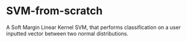 # SVM-from-scratch
A Soft Margin Linear Kernel SVM, that performs classification on a user inputted vector between two normal distributions.
